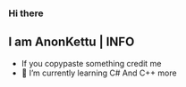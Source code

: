 ### Hi there

## I am AnonKettu | INFO
- If you copypaste something credit me
- 🌱 I’m currently learning C# And C++ more

